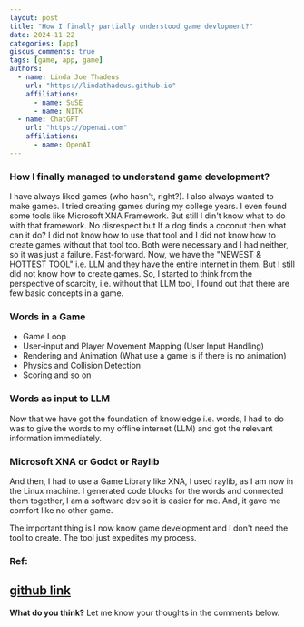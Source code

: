 ```yaml
---
layout: post
title: "How I finally partially understood game devlopment?"
date: 2024-11-22
categories: [app]
giscus_comments: true
tags: [game, app, game]
authors:
  - name: Linda Joe Thadeus
    url: "https://lindathadeus.github.io"
    affiliations:
      - name: SuSE
      - name: NITK
  - name: ChatGPT
    url: "https://openai.com"
    affiliations:
      - name: OpenAI
---
```


### How I finally managed to understand game development?

I have always liked games (who hasn't, right?). I also always wanted to make games. I tried creating games during my college years. I even found some tools like Microsoft XNA Framework. But still I din't know what to do with that framework. No disrespect but If a dog finds a coconut then what can it do? I did not know how to use that tool and I did not know how to create games without that tool too. Both were necessary and I had neither, so it was just a failure. Fast-forward. Now, we have the "NEWEST & HOTTEST TOOL" i.e. LLM and they have the entire internet in them. But I still did not know how to create games. So, I started to think from the perspective of scarcity, i.e. without that LLM tool, I found out that there are few basic concepts in a game.

### Words in a Game
- Game Loop
- User-input and Player Movement Mapping (User Input Handling)
- Rendering and Animation (What use a game is if there is no animation)
- Physics and Collision Detection
- Scoring and so on

### Words as input to LLM

Now that we have got the foundation of knowledge i.e. words, I had to do was to give the words to my offline internet (LLM) and got the relevant information immediately.

### Microsoft XNA or Godot or Raylib

And then, I had to use a Game Library like XNA, I used raylib, as I am now in the Linux machine. I generated code blocks for the words and connected them together, I am a software dev so it is easier for me. And, it gave me comfort like no other game.

The important thing is I now know game development and I don't need the tool to create. The tool just expedites my process.
### Ref:
[github link](https://github.com/lindathadeus/gameyatra/tree/master/2-i-saw)
---

**What do you think?** Let me know your thoughts in the comments below.
